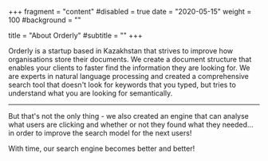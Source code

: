 +++
fragment = "content"
#disabled = true
date = "2020-05-15"
weight = 100
#background = ""

title = "About Orderly"
#subtitle = ""
+++

Orderly is a startup based in Kazakhstan that strives to improve how organisations store their documents. We create a document structure that enables your clients to faster find the information they are looking for.
We are experts in natural language processing and created a comprehensive search tool that doesn't look for keywords that you typed, but tries to understand what you are looking for semantically.


---

But that's not the only thing - we also created an engine that can analyse what users are clicking and whether or not they found what they needed... in order to improve the search model for the next users!

With time, our search engine becomes better and better!